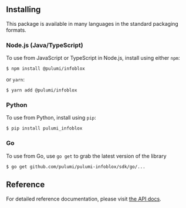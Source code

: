 ## Installing

This package is available in many languages in the standard packaging formats.

### Node.js (Java/TypeScript)

To use from JavaScript or TypeScript in Node.js, install using either `npm`:

    $ npm install @pulumi/infoblox

or `yarn`:

    $ yarn add @pulumi/infoblox

### Python

To use from Python, install using `pip`:

    $ pip install pulumi_infoblox

### Go

To use from Go, use `go get` to grab the latest version of the library

    $ go get github.com/pulumi/pulumi-infoblox/sdk/go/...

## Reference

For detailed reference documentation, please visit [the API docs][1].


[1]: https://pulumi.io/reference/pkg/nodejs/@pulumi/infoblox/index.html
